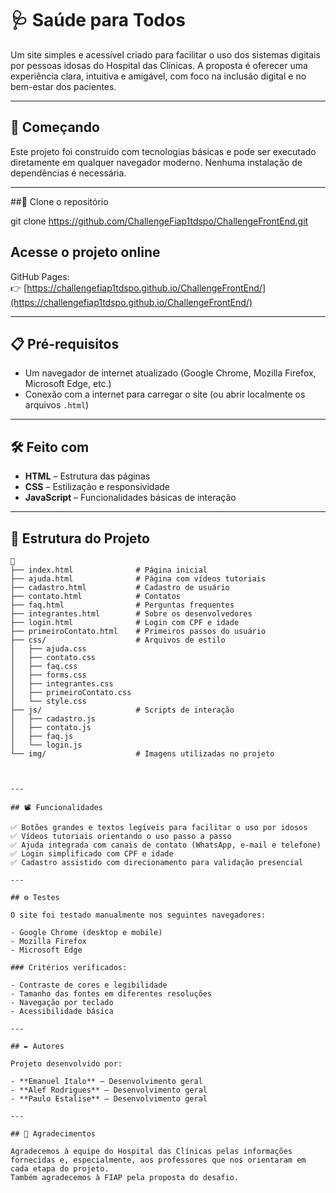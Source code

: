 # 🩺 Saúde para Todos

Um site simples e acessível criado para facilitar o uso dos sistemas digitais por pessoas idosas do Hospital das Clínicas. A proposta é oferecer uma experiência clara, intuitiva e amigável, com foco na inclusão digital e no bem-estar dos pacientes.

---

## 🚀 Começando

Este projeto foi construído com tecnologias básicas e pode ser executado diretamente em qualquer navegador moderno. Nenhuma instalação de dependências é necessária.

---
##🔗 Clone o repositório

git clone https://github.com/ChallengeFiap1tdspo/ChallengeFrontEnd.git


## Acesse o projeto online

GitHub Pages:  
👉 [https://challengefiap1tdspo.github.io/ChallengeFrontEnd/](https://challengefiap1tdspo.github.io/ChallengeFrontEnd/)

---

## 📋 Pré-requisitos

- Um navegador de internet atualizado (Google Chrome, Mozilla Firefox, Microsoft Edge, etc.)
- Conexão com a internet para carregar o site (ou abrir localmente os arquivos `.html`)

---

## 🛠️ Feito com

- **HTML** – Estrutura das páginas  
- **CSS** – Estilização e responsividade  
- **JavaScript** – Funcionalidades básicas de interação  

---

## 🔧 Estrutura do Projeto

```
📁
├── index.html              # Página inicial
├── ajuda.html              # Página com vídeos tutoriais
├── cadastro.html           # Cadastro de usuário
├── contato.html            # Contatos
├── faq.html                # Perguntas frequentes
├── integrantes.html        # Sobre os desenvolvedores
├── login.html              # Login com CPF e idade
├── primeiroContato.html    # Primeiros passos do usuário
├── css/                    # Arquivos de estilo
│   ├── ajuda.css
│   ├── contato.css
│   ├── faq.css
│   ├── forms.css
│   ├── integrantes.css
│   ├── primeiroContato.css
│   └── style.css
├── js/                     # Scripts de interação
│   ├── cadastro.js
│   ├── contato.js
│   ├── faq.js
│   └── login.js
└── img/                    # Imagens utilizadas no projeto



---

## 📽️ Funcionalidades

✅ Botões grandes e textos legíveis para facilitar o uso por idosos  
✅ Vídeos tutoriais orientando o uso passo a passo  
✅ Ajuda integrada com canais de contato (WhatsApp, e-mail e telefone)  
✅ Login simplificado com CPF e idade  
✅ Cadastro assistido com direcionamento para validação presencial  

---

## ⚙️ Testes

O site foi testado manualmente nos seguintes navegadores:

- Google Chrome (desktop e mobile)
- Mozilla Firefox
- Microsoft Edge

### Critérios verificados:

- Contraste de cores e legibilidade  
- Tamanho das fontes em diferentes resoluções  
- Navegação por teclado  
- Acessibilidade básica  

---

## ✒️ Autores

Projeto desenvolvido por:

- **Emanuel Italo** – Desenvolvimento geral  
- **Alef Rodrigues** – Desenvolvimento geral  
- **Paulo Estalise** – Desenvolvimento geral  

---

## 🎁 Agradecimentos

Agradecemos à equipe do Hospital das Clínicas pelas informações fornecidas e, especialmente, aos professores que nos orientaram em cada etapa do projeto.  
Também agradecemos à FIAP pela proposta do desafio.
